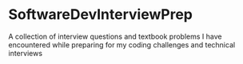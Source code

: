 # SoftwareDevInterviewPrep
A collection of interview questions and textbook problems I have encountered while preparing for my coding challenges and technical interviews
